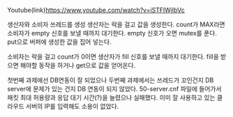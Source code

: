 Youtube(link)https://www.youtube.com/watch?v=iSTFlWjIbVc

생산자와 소비자 쓰레드를 생성
생산자는 락을 걸고 값을 생성한다. count가 MAX라면 소비자가 empty 신호를 보낼 때까지 대기한다. empty 신호가 오면 mutex를 푼다.
put으로 버퍼에 생성한 값을 집어 넣는다.

소비자는 락을 걸고 count가 0이면 생산자가 fill 신호를 보낼 때까지 대기한다. fill을 받으면 해야할 동작을 하거나 get으로 값을 얻어온다.

첫번째 과제에선 DB연동이 잘 되었으나 두번째 과제에서는 쓰레드가 꼬인건지 DB server에 문제가 있는 건지 DB 연동이 되지 않았다.
50-server.cnf 파일에 들어가서 패킷 최대 허용량과 응답 대기 시간(?)을 늘렸으나 실패했다.
이미 잘 사용하고 있는 클라우드 서버의 IP를 입력해도 소용이 없었다.
